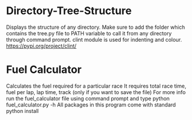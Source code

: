 # Directory-Tree-Structure

Displays the structure of any directory.
Make sure to add the folder which contains the tree.py file to PATH variable to call it from any directory through command prompt.
clint module is used for indenting and colour. 
https://pypi.org/project/clint/

# Fuel Calculator

Calculates the fuel required for a particular race
It requires total race time, fuel per lap, lap time, track (only if you want to save the file)
For more info run the fuel_calculator file using command prompt and type 
python fuel_calculator.py -h
All packages in this program come with standard python install

